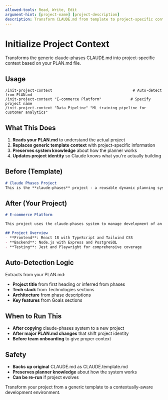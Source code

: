 ```yaml
---
allowed-tools: Read, Write, Edit
argument-hint: [project-name] [project-description]
description: Transform CLAUDE.md from template to project-specific context
---
```


# Initialize Project Context

Transforms the generic claude-phases CLAUDE.md into project-specific context based on your PLAN.md file.

## Usage

```
/init-project-context                                    # Auto-detect from PLAN.md
/init-project-context "E-commerce Platform"             # Specify project name
/init-project-context "Data Pipeline" "ML training pipeline for customer analytics"
```

## What This Does

1. **Reads your PLAN.md** to understand the actual project
2. **Replaces generic template context** with project-specific information
3. **Preserves system knowledge** about how the planner works
4. **Updates project identity** so Claude knows what you're actually building

## Before (Template)
```markdown
# Claude Phases Project
This is the **claude-phases** project - a reusable dynamic planning system...
```

## After (Your Project)
```markdown
# E-commerce Platform

This project uses the claude-phases system to manage development of an e-commerce platform.

## Project Overview
- **Frontend**: React 18 with TypeScript and Tailwind CSS
- **Backend**: Node.js with Express and PostgreSQL
- **Testing**: Jest and Playwright for comprehensive coverage
```

## Auto-Detection Logic

Extracts from your PLAN.md:
- **Project title** from first heading or inferred from phases
- **Tech stack** from Technologies sections
- **Architecture** from phase descriptions
- **Key features** from Goals sections

## When to Run This

- **After copying** claude-phases system to a new project
- **After major PLAN.md changes** that shift project identity
- **Before team onboarding** to give proper context

## Safety

- **Backs up original** CLAUDE.md as CLAUDE.template.md
- **Preserves planner knowledge** about how the system works
- **Can be re-run** if project evolves

Transform your project from a generic template to a contextually-aware development environment.